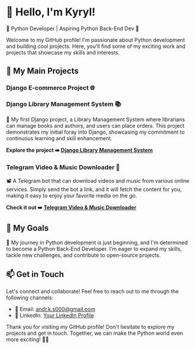 # 👋 Hello, I'm Kyryl!

🐍 Python Developer | Aspiring Python Back-End Dev 🚀

Welcome to my GitHub profile! I'm passionate about Python development and building cool projects. Here, you'll find some of my exciting work and projects that showcase my skills and interests.

## 📂 My Main Projects

### Django E-commerce Project 🌐

### Django Library Management System 📚

📖 My first Django project, a Library Management System where librarians can manage books and authors, and users can place orders. This project demonstrates my initial foray into Django, showcasing my commitment to continuous learning and skill enhancement.

**Explore the project ➡️ [Django Library Management System](https://github.com/ne0ascorbinka/library-django-project)**
  
### Telegram Video & Music Downloader 🎵

📽️ A Telegram bot that can download videos and music from various online services. Simply send the bot a link, and it will fetch the content for you, making it easy to enjoy your favorite media on the go.

**Check it out ➡️ [Telegram Video & Music Downloader](https://github.com/ne0ascorbinka/Downloader_tg_bot)**

## 🌟 My Goals

🎯 My journey in Python development is just beginning, and I'm determined to become a Python Back-End Developer. I'm eager to expand my skills, tackle new challenges, and contribute to open-source projects.

## 📫 Get in Touch

Let's connect and collaborate! Feel free to reach out to me through the following channels:

- 📧 Email: [andr.k.s000@gmail.com](mailto:andr.k.s000@gmail.com)
- 💬 LinkedIn: [Your LinkedIn Profile](https://www.linkedin.com/in/kyryl-andrieiev-b2190b266/)
<!-- 🌐 Website: [Your Portfolio/Website](https://www.yourwebsite.com) -->

Thank you for visiting my GitHub profile! Don't hesitate to explore my projects and get in touch. Together, we can make the Python world even more exciting! 🐍✨

